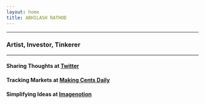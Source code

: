 ```yaml
---
layout: home
title: ABHILASH RATHOD
---
```

---
### Artist, Investor, Tinkerer

---

#### Sharing Thoughts at [Twitter](https://twitter.com/home)

#### Tracking Markets at [Making Cents Daily](https://makingcentsdaily.substack.com/)

#### Simplifying Ideas at [Imagenotion](https://imagenotion.substack.com/)

